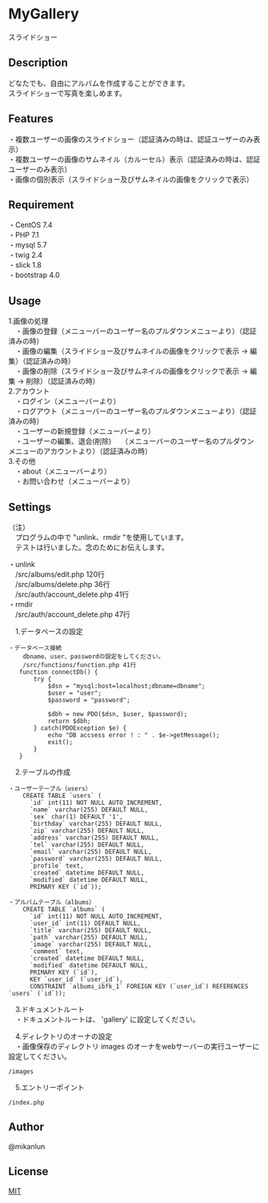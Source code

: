# MyGallery

スライドショー

## Description

どなたでも、自由にアルバムを作成することができます。  
スライドショーで写真を楽しめます。

## Features

・複数ユーザーの画像のスライドショー（認証済みの時は、認証ユーザーのみ表示）  
・複数ユーザーの画像のサムネイル（カルーセル）表示（認証済みの時は、認証ユーザーのみ表示）  
・画像の個別表示（スライドショー及びサムネイルの画像をクリックで表示）  

## Requirement

・CentOS 7.4  
・PHP 7.1  
・mysql 5.7  
・twig 2.4  
・slick 1.8  
・bootstrap 4.0  

## Usage

1.画像の処理  
　・画像の登録（メニューバーのユーザー名のプルダウンメニューより）（認証済みの時）  
　・画像の編集（スライドショー及びサムネイルの画像をクリックで表示 -> 編集）（認証済みの時）  
　・画像の削除（スライドショー及びサムネイルの画像をクリックで表示 -> 編集 -> 削除）（認証済みの時）  
2.アカウント  
　・ログイン（メニューバーより）  
　・ログアウト（メニューバーのユーザー名のプルダウンメニューより）（認証済みの時）  
　・ユーザーの新規登録（メニューバーより）  
　・ユーザーの編集、退会(削除)  
   （メニューバーのユーザー名のプルダウンメニューのアカウントより）（認証済みの時）  
3.その他  
　・about（メニューバーより）  
　・お問い合わせ（メニューバーより）  

## Settings

（注）  
　プログラムの中で "unlink、rmdir "を使用しています。  
　テストは行いました。念のためにお伝えします。  

・unlink  
　/src/albums/edit.php 120行  
　/src/albums/delete.php 36行  
　/src/auth/account_delete.php 41行  
・rmdir  
　/src/auth/account_delete.php 47行  

　1.データベースの設定  
 
    ・データベース接続  
        dbname、user、passwordの設定をしてください。
        /src/functions/function.php 41行
       function connectDb() {
           try {
               $dsn = "mysql:host=localhost;dbname=dbname";
               $user = "user";
               $password = "password";

               $dbh = new PDO($dsn, $user, $password);
               return $dbh;
           } catch(PDOException $e) {
               echo "DB accsess error ! : " . $e->getMessage();
               exit();
           }
       }

　2.テーブルの作成  
 
    ・ユーザーテーブル（users）
        CREATE TABLE `users` (
          `id` int(11) NOT NULL AUTO_INCREMENT,
          `name` varchar(255) DEFAULT NULL,
          `sex` char(1) DEFAULT '1',
          `birthday` varchar(255) DEFAULT NULL,
          `zip` varchar(255) DEFAULT NULL,
          `address` varchar(255) DEFAULT NULL,
          `tel` varchar(255) DEFAULT NULL,
          `email` varchar(255) DEFAULT NULL,
          `password` varchar(255) DEFAULT NULL,
          `profile` text,
          `created` datetime DEFAULT NULL,
          `modified` datetime DEFAULT NULL,
          PRIMARY KEY (`id`));

    ・アルバムテーブル（albums）  
        CREATE TABLE `albums` (
          `id` int(11) NOT NULL AUTO_INCREMENT,
          `user_id` int(11) DEFAULT NULL,
          `title` varchar(255) DEFAULT NULL,
          `path` varchar(255) DEFAULT NULL,
          `image` varchar(255) DEFAULT NULL,
          `comment` text,
          `created` datetime DEFAULT NULL,
          `modified` datetime DEFAULT NULL,
          PRIMARY KEY (`id`),
          KEY `user_id` (`user_id`),
          CONSTRAINT `albums_ibfk_1` FOREIGN KEY (`user_id`) REFERENCES `users` (`id`));

　3.ドキュメントルート  
 　・ドキュメントルートは、 'gallery' に設定してください。 

　4.ディレクトリのオーナの設定  
 　・画像保存のディレクトリ images のオーナをwebサーバーの実行ユーザーに設定してください。  
    
    /images

　5.エントリーポイント  
 
    /index.php


## Author

@mikanlun

## License

[MIT](https://github.com/mikanlun/MyGallery/blob/master/LICENSE)
